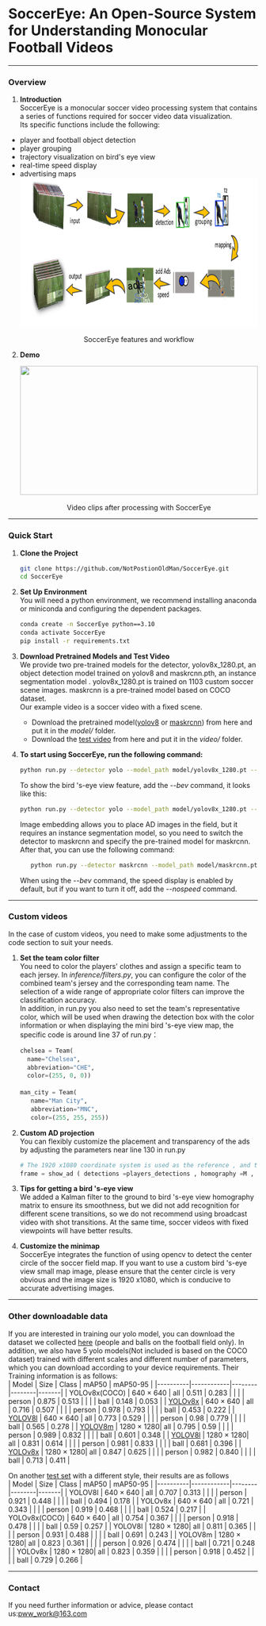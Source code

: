 # SoccerEye: An Open-Source System for Understanding Monocular Football Videos  

---

### Overview
1. **Introduction**  
SoccerEye is a monocular soccer video processing system that contains a series of functions required for soccer video data visualization.  
Its specific functions include the following:
 * player and football object detection
 * player grouping
 * trajectory visualization on bird's eye view
 * real-time speed display
 * advertising maps
   <div align=center>
   <img src="demo/show.png" width="859" height="300">
   </div>
   <p align="center">
    SoccerEye features and workflow
   </p>  
   


 
2. **Demo**
   
   <div align=center>
   <img src="demo/demo.gif" width="480" height="260">
   </div>
   <p align="center">
    Video clips after processing with SoccerEye
   </p>  
   
---

### Quick Start

1. **Clone the Project**

   ```bash
   git clone https://github.com/NotPostionOldMan/SoccerEye.git
   cd SoccerEye
2. **Set Up Environment**  
   You will need a python environment, we recommend installing anaconda or miniconda and configuring the dependent packages.
   ```bash
   conda create -n SoccerEye python==3.10
   conda activate SoccerEye
   pip install -r requirements.txt
3. **Download Pretrained Models and Test Video**  
   We provide two pre-trained models for the detector, yolov8x_1280.pt, an object detection model trained on yolov8 and maskrcnn.pth, an instance segmentation model . yolov8x_1280.pt is trained on 1103 custom soccer scene images. maskrcnn is a pre-trained model based on COCO dataset.  
Our example video is a soccer video with a fixed scene.  

   * Download the pretrained model([yolov8](https://drive.google.com/file/d/1CxbNcKDag-Z4B5Ez8XmlFvaGgZVlFdzi/view?usp=drive_link) or [maskrcnn](https://drive.google.com/file/d/1PpIXoDwLi-FuBFAVUsIwh0Ljm93JiQaH/view?usp=drive_link)) from here and put it in the *model/* folder.  
   * Download the [test video](https://drive.google.com/file/d/1DszEnRSF5E6NpWvgneFxHAlaP8dxFIsm/view?usp=drive_link) from here and  put it in the *video/* folder.   
4. **To start using SoccerEye, run the following command:**
   ```bash
   python run.py --detector yolo --model_path model/yolov8x_1280.pt --video video/video.avi
   ```
   To show the bird 's-eye view feature, add the *--bev* command, it looks like this:
   ```bash
   python run.py --detector yolo --model_path model/yolov8x_1280.pt --video video/video.avi --bev
   ```
   Image embedding allows you to place AD images in the field, but it requires an instance segmentation model, so you need to switch the detector to maskrcnn and specify the pre-trained model for maskrcnn. After that, you can use the   following command:  
   ```bash
      python run.py --detector maskrcnn --model_path model/maskrcnn.pth --video video/video.avi --bev --ad
   ```
   When using the *--bev* command, the speed display is enabled by default, but if you want to turn it off, add the *--nospeed* command.  

---  
### Custom videos
In the case of custom videos, you need to make some adjustments to the code section to suit your needs.  
1. **Set the team color filter**  
   You need to color the players' clothes and assign a specific team to each jersey. In *inference/filters.py*, you can configure the color of the combined team's jersey and the corresponding team name.
 The selection of a wide range of appropriate color filters can improve the classification accuracy.    
   In addition, in run.py you also need to set the team's representative color, which will be used when drawing the detection box with the color information or when displaying the mini bird 's-eye view map, the specific code is around line 37 of run.py：
    ```python
   chelsea = Team(
      name="Chelsea",
      abbreviation="CHE",
      color=(255, 0, 0))
    
   man_city = Team(
       name="Man City",
       abbreviation="MNC",
       color=(255, 255, 255))
   ```
3. **Custom AD projection**    
You can flexibly customize the placement and transparency of the ads by adjusting the parameters near line 130 in run.py  
   ```python
   # The 1920 x1080 coordinate system is used as the reference , and the origin is in the upper left corner
   frame = show_ad ( detections =players_detections , homography =M , img =frame , ad_img = ad , coord =(800 , 400) ,alpha =0.3)
   ```

4. **Tips for getting a bird 's-eye view**  
We added a Kalman filter to the ground to bird 's-eye view homography matrix to ensure its smoothness, but we did not add recognition for different scene transitions, so we do not recommend using broadcast video with shot transitions. At the same time, soccer videos with fixed viewpoints will have better results.  

5. **Customize the minimap**  
SoccerEye integrates the function of using opencv to detect the center circle of the soccer field map. If you want to use a custom bird 's-eye view small map image, please ensure that the center circle is very obvious and the image size is 1920 x1080, which is conducive to accurate advertising images.

---

### Other downloadable data  
If you are interested in training our yolo model, you can download the dataset we collected [here](https://drive.google.com/file/d/1RHDHztUHho1zP1sKJXts1UxoFtrB2uFz/view?usp=drive_link) (people and balls on the football field only). In addition, we also have 5 yolo models(Not included is based on the COCO dataset) trained with different scales and different number of parameters, which you can download according to your device requirements. Their Training information is as follows:  
| Model    | Size       | Class  | mAP50  | mAP50-95 |
|----------|------------|--------|--------|-------|
| YOLOv8x(COCO)  | 640 × 640  | all    | 0.511  | 0.283 |
|          |            | person | 0.875  | 0.513 |
|          |            | ball   | 0.148  | 0.053 |
| [YOLOv8x](https://drive.google.com/file/d/1hHgq_yD_AA2ioHVIidB4FfMyZYpZxRO1/view?usp=drive_link)  | 640 × 640  | all    | 0.716  | 0.507 |
|          |            | person | 0.978  | 0.793 |
|          |            | ball   | 0.453  | 0.222 |
| [YOLOV8l](https://drive.google.com/file/d/1-VRIjoJcjY4_D_MHOcIGgxHVmB_pid1r/view?usp=drive_link)  | 640 × 640  | all    | 0.773  | 0.529 |
|          |            | person | 0.98   | 0.779 |
|          |            | ball   | 0.565  | 0.278 |
| [YOLOV8m](https://drive.google.com/file/d/1hHgq_yD_AA2ioHVIidB4FfMyZYpZxRO1/view?usp=drive_link)  | 1280 × 1280| all    | 0.795  | 0.59  |
|          |            | person | 0.989  | 0.832 |
|          |            | ball   | 0.601  | 0.348 |
| [YOLOV8l](https://drive.google.com/file/d/1z27p0vS5VHydnWP6opyz_fRn-NnyCpgs/view?usp=drive_link)  | 1280 × 1280| all    | 0.831  | 0.614 |
|          |            | person | 0.981  | 0.833 |
|          |            | ball   | 0.681  | 0.396 |
| [YOLOv8x](https://drive.google.com/file/d/1CxbNcKDag-Z4B5Ez8XmlFvaGgZVlFdzi/view?usp=drive_link)  | 1280 × 1280| all    | 0.847  | 0.625 |
|          |            | person | 0.982  | 0.840 |
|          |            | ball   | 0.713  | 0.411 |  

On another [test set](https://drive.google.com/file/d/1g4QTyTjOm7cx0VP_oAAi0NidJPxwFFdm/view?usp=drive_link) with a different style, their results are as follows  
| Model    | Size       | Class  | mAP50  | mAP50-95 |
|----------|------------|--------|--------|-------|
| YOLOV8l  | 640 × 640  | all    | 0.707  | 0.313 |
|          |            | person | 0.921  | 0.448 |
|          |            | ball   | 0.494  | 0.178 |
| YOLOv8x  | 640 × 640  | all    | 0.721  | 0.343 |
|          |            | person | 0.919  | 0.468 |
|          |            | ball   | 0.524  | 0.217 |
| YOLOv8x(COCO)  | 640 × 640  | all    | 0.754  | 0.367 |
|          |            | person | 0.918  | 0.478 |
|          |            | ball   | 0.59   | 0.257 |
| YOLOV8l  | 1280 × 1280| all    | 0.811  | 0.365 |
|          |            | person | 0.931  | 0.488 |
|          |            | ball   | 0.691  | 0.243 |
| YOLOV8m  | 1280 × 1280| all    | 0.823  | 0.361 |
|          |            | person | 0.926  | 0.474 |
|          |            | ball   | 0.721  | 0.248 |
| YOLOv8x  | 1280 × 1280| all    | 0.823  | 0.359 |
|          |            | person | 0.918  | 0.452 |
|          |            | ball   | 0.729  | 0.266 |

---  
### Contact
 If you need further information or advice, please contact us:[pww_work@163.com](pww_work@163.com)







